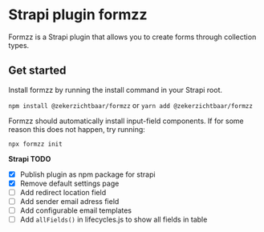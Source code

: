 # Strapi plugin formzz

Formzz is a Strapi plugin that allows you to create forms through collection types.

## Get started

Install formzz by running the install command in your Strapi root.

`npm install @zekerzichtbaar/formzz` or `yarn add @zekerzichtbaar/formzz`

Formzz should automatically install input-field components. If for some reason this does not happen, try running:

`npx formzz init`

**Strapi TODO**
- [x] Publish plugin as npm package for strapi
- [x] Remove default settings page
- [ ] Add redirect location field
- [ ] Add sender email adress field
- [ ] Add configurable email templates
- [ ] Add `allFields()` in lifecycles.js to show all fields in table
